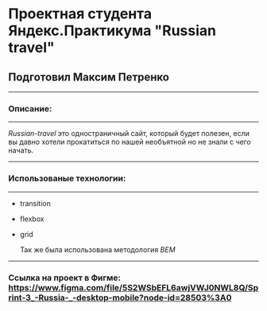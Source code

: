 # **Проектная студента Яндекс.Практикума "Russian travel"**

## Подготовил Максим Петренко

---

### **Описание:**

---

_Russian-travel_ это одностраничный сайт, который будет полезен, если вы давно хотели прокатиться по нашей необъятной но не знали с чего начать.

---

### **Использованые технологии:**

---

- transition
- flexbox
- grid

  Так же была использована методология _BEM_

---

### **Ссылка на проект в Фигме: https://www.figma.com/file/5S2WSbEFL6awjVWJ0NWL8Q/Sprint-3_-Russia-_-desktop-mobile?node-id=28503%3A0**
